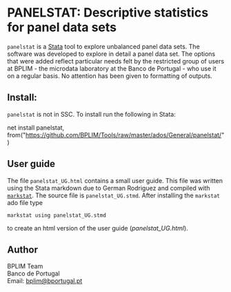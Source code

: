 # PANELSTAT: Descriptive statistics for panel data sets

`panelstat` is a [Stata](http://www.stata.com/) tool to explore unbalanced panel data sets. The software was developed to explore in detail a panel data set. The options that were added reflect particular needs felt by the restricted group of users at BPLIM - the microdata laboratory at the Banco de Portugal - who use it on a regular basis. No attention has been given to formatting of outputs.

## Install:

`panelstat` is not in SSC. To install run the following in Stata:

net install panelstat, from("https://github.com/BPLIM/Tools/raw/master/ados/General/panelstat/")

## User guide

The file `panelstat_UG.html` contains a small user guide. This file was written using the Stata markdown due to German Rodriguez and compiled with [`markstat`](https://data.princeton.edu/stata/markdown).
The source file is `panelstat_UG.stmd`. After installing the `markstat` ado file type
```
markstat using panelstat_UG.stmd
```
to create an html version of the user guide (*panelstat_UG.html*).

## Author

BPLIM Team
<br>Banco de Portugal
<br>Email: bplim@bportugal.pt

